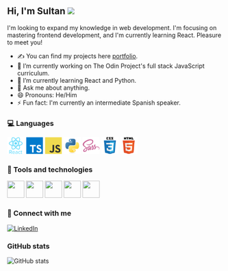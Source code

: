 ## Hi, I'm Sultan <img src="https://user-images.githubusercontent.com/1303154/88677602-1635ba80-d120-11ea-84d8-d263ba5fc3c0.gif" width="28px" />
I'm looking to expand my knowledge in web development. I'm focusing on mastering frontend development, and I'm currently learning React. Pleasure to meet you!

- ✍ You can find my projects here [portfolio](https://sultanbadri.github.io/portfolio/).
- 🔭 I’m currently working on The Odin Project's full stack JavaScript curriculum.
- 🌱 I’m currently learning React and Python.
- 💬 Ask me about anything.
- 😄 Pronouns: He/Him
- ⚡ Fun fact: I'm currently an intermediate Spanish speaker. 

### 💻 Languages
<img src="https://raw.githubusercontent.com/devicons/devicon/master/icons/react/react-original-wordmark.svg" alt="react" width="40" height="40"/> <img src="https://raw.githubusercontent.com/devicons/devicon/master/icons/typescript/typescript-original.svg" alt="typescript" width="40" height="40"/> <img src="https://raw.githubusercontent.com/devicons/devicon/master/icons/javascript/javascript-original.svg" alt="javascript" width="40" height="40"/> <img src="https://raw.githubusercontent.com/devicons/devicon/master/icons/python/python-original.svg" alt="python" width="40" height="40"/> <img src="https://raw.githubusercontent.com/devicons/devicon/master/icons/sass/sass-original.svg" alt="sass" width="40" height="40"/> <img src="https://raw.githubusercontent.com/devicons/devicon/master/icons/css3/css3-original-wordmark.svg" alt="css3" width="40" height="40"/> <img src="https://raw.githubusercontent.com/devicons/devicon/master/icons/html5/html5-original-wordmark.svg" alt="html5" width="40" height="40"/> 

### 🔧 Tools and technologies
<img src="https://avatars3.githubusercontent.com/u/18133?s=200&v=4" width="40" height="40" /> <img src="https://raw.githubusercontent.com/webpack/media/master/logo/icon-square-big.png" width="40" height="40" /> <img src="https://miro.medium.com/max/512/1*3whjFY1CJUag-a3abRqyQA.png" width="40" height="40" /> <img src="https://miro.medium.com/max/300/1*R4c8lHBHuH5qyqOtZb3h-w.png" width="40" height="40" /> <img src="https://i.pinimg.com/originals/a5/58/b4/a558b426cb8973523f37bbed94cf0f09.png" width="40" height="40" />

### 📱 Connect with me
<a href="https://www.linkedin.com/in/sultanbadri/"><img alt="LinkedIn" title="LinkedIn" height="32" width="32" src="https://raw.githubusercontent.com/peterthehan/peterthehan/master/assets/linkedin.svg"></a> 

### GitHub stats
![GitHub stats](https://github-readme-stats.vercel.app/api?username=SultanBadri&hide=contribs&theme=dracula)  
